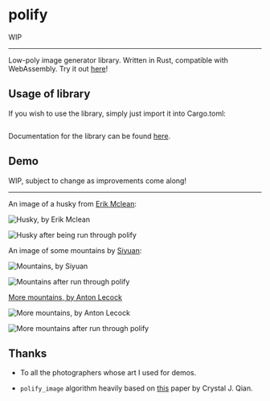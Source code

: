 # polify

WIP

---

Low-poly image generator library. Written in Rust, compatible with WebAssembly. Try it out [here]()!

## Usage of library

If you wish to use the library, simply just import it into Cargo.toml:

```toml

```

Documentation for the library can be found [here]().

## Demo

WIP, subject to change as improvements come along!

---

An image of a husky from [Erik Mclean](https://unsplash.com/photos/0P3M35GDyk8):

![Husky, by Erik Mclean](examples/simple_test/erik-mclean.jpg)

![Husky after being run through polify](examples/simple_test/doggo.png)

An image of some mountains by [Siyuan](https://unsplash.com/photos/6CUdZEColp0):

![Mountains, by Siyuan](examples/simple_test/siyuan.jpg)

![Mountains after run through polify](examples/simple_test/mountains.png)

[More mountains, by Anton Lecock](https://unsplash.com/photos/-EJEaytR9fw)

![More mountains, by Anton Lecock](examples/simple_test/anton-lecock.jpg)

![More mountains after run through polify](examples/simple_test/rocks.png)

## Thanks

- To all the photographers whose art I used for demos.

- `polify_image` algorithm heavily based on [this](https://cjqian.github.io/docs/tri_iw_paper.pdf) paper by Crystal J. Qian.

